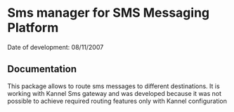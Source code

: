 
Sms manager for SMS Messaging Platform
===========

Date of development: 08/11/2007

Documentation
-------------

This package allows to route sms messages to different destinations. It is working with Kannel Sms gateway and was developed because it was not possible to achieve required routing features only with 
Kannel configuration
